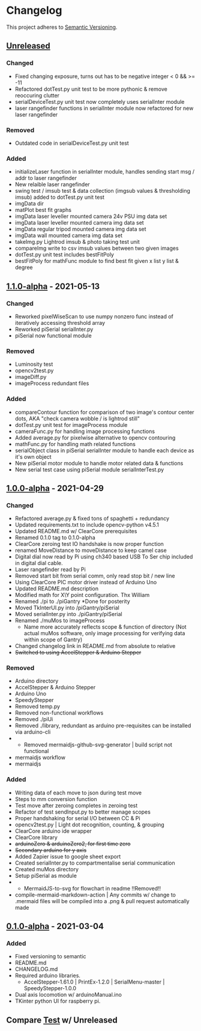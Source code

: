 # Changelog

This project adheres to [Semantic Versioning](https://semver.org/spec/v2.0.0.html).

## [Unreleased]
### Changed
- Fixed changing exposure, turns out has to be negative integer < 0 && >= -11
- Refactored dotTest.py unit test to be more pythonic & remove reoccuring clutter
- serialDeviceTest.py unit test now completely uses serialInter module
- laser rangefinder functions in serialInter module now refactored for new laser rangefinder

### Removed
- Outdated code in serialDeviceTest.py unit test

### Added
- initializeLaser function in serialInter module, handles sending start msg / addr to laser rangefinder
- New relaible laser rangefinder
- swing test / imsub test & data collection (imgsub values & thresholding imsub) added to dotTest.py unit test
- imgData dir
- matPlot best fit graphs
- imgData laser leveller mounted camera 24v PSU img data set
- imgData laser leveller mounted camera img data set
- imgData regular tripod mounted camera img data set
- imgData wall mounted camera img data set
- takeImg.py Lightrod imsub & photo taking test unit
- compareImg write to csv imsub values between two given images
- dotTest.py unit test includes bestFitPoly 
- bestFitPoly for mathFunc module to find best fit given x list y list & degree


## [1.1.0-alpha] - 2021-05-13
### Changed
- Reworked pixelWiseScan to use numpy nonzero func instead of iteratively accessing threshold array
- Reworked piSerial serialInter.py
- piSerial now functional module
### Removed
- Luminosity test
- opencv2test.py
- imageDiff.py
- imageProcess redundant files 
### Added
- compareContour function for comparison of two image's contour center dots, AKA "check camera wobble / is lightrod still" 
- dotTest.py unit test for imageProcess module
- cameraFunc.py for handling image processing functions
- Added average.py for pixelwise alternative to opencv contouring
- mathFunc.py for handling math related functions
- serialObject class in piSerial serialInter module to handle each device as it's own object
- New piSerial motor module to handle motor related data & functions
- New serial test case using piSerial module serialInterTest.py
## [1.0.0-alpha] - 2021-04-29
### Changed
- Refactored average.py & fixed tons of spaghetti + redundancy
- Updated requirements.txt to include opencv-python v4.5.1
- Updated README.md w/ ClearCore prerequisites 
- Renamed 0.1.0 tag to 0.1.0-alpha
- ClearCore zeroing test IO handshake is now proper function
- renamed MoveDistance to moveDistance to keep camel case 
- Digital dial now read by Pi using ch340 based USB To Ser chip included in digital dial cable.
- Laser rangefinder read by Pi
- Removed start bit from serial comm, only read stop bit / new line
- Using ClearCore PIC motor driver instead of Arduino Uno
- Updated README.md description
- Modified math for X\Y point configuration. Thx William
- Renamed ./pi to ./piGantry *Done for posterity 
- Moved TkInterUI.py into /piGantry/piSerial
- Moved serialInter.py into ./piGantry/piSerial
- Renamed ./muMos to imageProcess
  - Name more accurately reflects scope & function of directory 
    (Not actual muMos software, only image processing for verifying data within scope of Gantry)
- Changed changelog link in README.md from absolute to relative
- ~~Switched to using AccelStepper & Arduino Stepper~~
### Removed
- Arduino directory
- AccelStepper & Arduino Stepper
- Arduino Uno
- SpeedyStepper
- Removed temp.py 
- Removed non-functional workflows
- Removed ./piUi
- Removed ./library, redundant as arduino pre-requisites can be installed via arduino-cli 
- * Removed mermaidjs-github-svg-generator | build script not functional
- mermaidjs workflow
- mermaidjs
### Added
- Writing data of each move to json during test move
- Steps to mm conversion function
- Test move after zeroing completes in zeroing test
- Refactor of test sendInput.py to better manage scopes  
- Proper handshaking for serial I/O between CC & Pi
- opencv2test.py | Light dot recognition, counting, & grouping
- ClearCore arduino ide wrapper
- ClearCore library
- ~~arduinoZero & arduinoZero2, for first time zero~~
- ~~Secondary arduino for y axis~~
- Added Zapier issue to google sheet export
- Created serialInter.py to compartmentalise serial communication
- Created muMos directory
- Setup piSerial as module
- * MermaidJS-to-svg for flowchart in readme !!Removed!!
- compile-mermaid-markdown-action | Any commits w/ change to .mermaid files will be compiled into a .png & pull request automatically made
## [0.1.0-alpha] - 2021-03-04
### Added
- Fixed versioning to semantic
- README.md
- CHANGELOG.md
- Required arduino libraries.
    - AccelStepper-1.61.0 | PrintEx-1.2.0 | SerialMenu-master | SpeedyStepper-1.0.0
- Dual axis locomotion w/ arduinoManual.ino
- TKinter python UI for raspberry pi.

## Compare [Test] w/ Unreleased


[Unreleased]: https://github.com/CandidDisk/GantryBot/compare/main...v1.1.0-alpha
[Test]: https://github.com/CandidDisk/GantryBot/compare/main...test
[0.1.0-alpha]: https://github.com/CandidDisk/GantryBot/compare/0.1.0...main
[1.0.0-alpha]: https://github.com/CandidDisk/GantryBot/compare/1.0.0-alpha...main
[1.1.0-alpha]: https://github.com/CandidDisk/GantryBot/compare/1.1.0-alpha...main